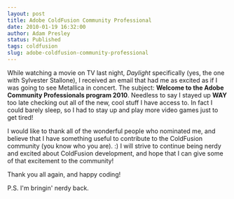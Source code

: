 ```yaml
---
layout: post
title: Adobe ColdFusion Community Professional
date: 2010-01-19 16:32:00
author: Adam Presley
status: Published
tags: coldfusion
slug: adobe-coldfusion-community-professional
---
```


While watching a movie on TV last night, *Daylight* specifically (yes,
the one with Sylvester Stallone), I received an email that had me as
excited as if I was going to see Metallica in concert. The subject:
**Welcome to the Adobe Community Professionals program 2010**.
Needless to say I stayed up **WAY** too late checking out all of the
new, cool stuff I have access to. In fact I could barely sleep, so I had
to stay up and play more video games just to get tired!  
  
I would like to thank all of the wonderful people who nominated me, and
believe that I have something useful to contribute to the ColdFusion
community (you know who you are). :) I will strive to continue being
nerdy and excited about ColdFusion development, and hope that I can give
some of that excitement to the community!  
  
Thank you all again, and happy coding!  
  
P.S. I'm bringin' nerdy back.
